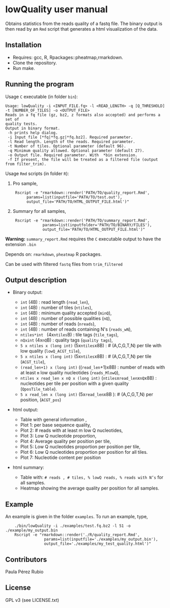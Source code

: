 # lowQuality user manual

Obtains statistics from the reads quality of a fastq file. 
The binary output is then read by an `Rmd` script that generates a 
html visualization of the data. 

## Installation

 - Requires: gcc, R, Rpackages::pheatmap,rmarkdown.
 - Clone the repository.
 - Run make.
 

## Running the program

Usage `C` executable (in folder `bin`): 

```
Usage: lowQuality -i <INPUT_FILE.fq> -l <READ_LENGTH> -q [Q_THRESHOLD] -t [NUMBER_OF_TILES] -o <OUTPUT_FILE> 
Reads in a fq file (gz, bz2, z formats also accepted) and performs a set of 
quality tests. 
Output in binary format.
 -h prints help dialog.
 -i Input file [*fq|*fq.gz|*fq.bz2]. Required parameter.
 -l Read length. Length of the reads. Required parameter.
 -t Number of tiles. Optional parameter (default 96). 
 -q Minimum quality allowed. Optional parameter (default 27).
 -o Output file. Required parameter. With  *bin extension.
 -f If present, the file will be treated as a filtered file (output from filter_trim).
```

Usage `Rmd` scripts (in folder `R`): 

1. Pro sample,
    ``` 
     Rscript -e "rmarkdown::render('PATH/TO/quality_report.Rmd',
          params=list(inputfile='PATH/TO/test.out'),
          output_file='PATH/TO/HTML_OUTPUT_FILE.html')"
    ```

2. Summary for all samples,
    ```
     Rscript -e "rmarkdown::render('PATH/TO/summary_report.Rmd', 
                 params=list(inputfolder='PATH/TO/BINARY/FILES'), 
                 output_file='PATH/TO/HTML_OUTPUT_FILE.html')"
    ```
**Warning:**  `summary_report.Rmd` requires the `C` executable output 
to have the extension `.bin`

Depends on: `rmarkdown`, `pheatmap` R packages.

Can be used with filtered `fastq` files from `trim_filtered`

## Output description

- Binary output: 
   * `int` (4B) : read length (`read_len`), 
   * `int` (4B) : number of tiles (`ntiles`),
   * `int` (4B) : minimum quality accepted (`minQ`),   
   * `int` (4B) : number of possible qualities (`nQ`), 
   * `int` (4B) : number of reads (`nreads`),
   * `int` (4B) : number of reads containing N's (`reads_wN`),
   * `ntiles*int ` (4x`ntiles`B) : tile tags (`tile_tags`),
   * `nQxint` (4x`nQ`B) : quality tags (`quality tags`),
   * `5 x ntiles x (long int)` (5x`ntiles`x8B) :  # (A,C,G,T,N) per tile with low quality  (`lowQ_ACGT_tile`),
   * `5 x ntiles x (long int)` (5x`ntiles`x8B) : # (A,C,G,T,N) per tile (`ACGT_tile`),
   * `(read_len+1) x (long int)` ((`read_len`+1)x8B) : number of reads with at least `m` low quality nucleotides    (`reads_MlowQ`),
   * `ntiles x read_len x nQ x (long int)` (`ntiles`x`read_len`x`nQ`x8B) : nucleotides  per tile per position with a given quality (`QposTile_table`).
   * `5 x read_len x (long int)` (5x`read_len`x8B ): # (A,C,G,T,N) per position, (`ACGT_pos`)

- html output:
   * Table with general information ,
   * Plot 1: per base sequence quality, 
   * Plot 2: # reads with at least m low Q nucleotides,
   * Plot 3: Low Q nucleotide proportion,
   * Plot 4: Average quality per position per tile,
   * Plot 5: Low Q nucleotides proportion per position per tile,
   * Plot 6: Low Q nucleotides proportion per position for all tiles.
   * Plot 7: Nucleotide content per position

- html summary: 
   * Table with: `# reads , # tiles, % lowQ reads, % reads with N’s` for all samples.
   * Heatmap showing the average quality per position for all samples.

## Example 
  
   An example is given in the folder `examples`. To run an example, type, 

``` 
    ./bin/lowQuality -i ./examples/test.fq.bz2 -l 51 -o ./example/my_output.bin
    Rscript -e "rmarkdown::render('./R/quality_report.Rmd',
                 params=list(inputfile='./examples/my_output.bin'),
                 output_file='./examples/my_test_quality.html')"
```

## Contributors

Paula Pérez Rubio 

## License

GPL v3 (see LICENSE.txt)
